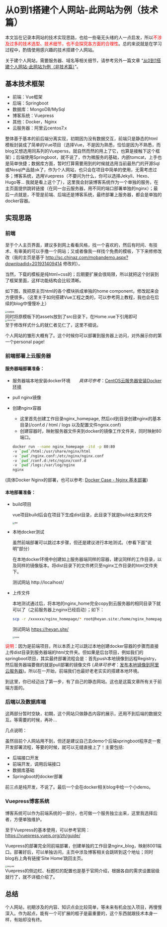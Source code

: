 # 从0到1搭建个人网站-此网站为例（技术篇）

本文旨在记录本网站的技术实现思路，也给一些毫无头绪的人一点启发，所以<font color=red>不涉及过多的技术选型、技术细节，也不会探究各方面的合理性</font>。总的来说就是在学习过程中，酌情使用感兴趣的技术搭建个人网站。

关于建个人网站，需要服务器、域名等相关细节，请参考另外一篇文章 “[从0到1搭建个人网站-此网站为例（非技术篇）](https://heyan.site:8001/start/BuildThisSiteNonTech.html)”。



## **基本技术框架**

- 前端：Vue框架
- 后端：Springboot
- 数据库：MongoDB/MySql
- 博客系统：Vuepress
- 其他：Docker，Nginx
- 云服务器：阿里云centos7.x

整体基于基本的前后端分离实现，初期因为没有数据交互，前端只是静态的html模板封装成了简单的Vue项目（选择Vue，不是因为熟悉，恰恰是因为不熟悉，而blog又想选用同系列的Vueperss，就自然而然的用上了它，也算是接触下这个框架）；后端使用Springboot，就不说了，作为微服务的基础，内嵌tomcat，上手也是简单快捷；数据库方面，暂时打算需要用到的时候就选用当前最热门的开源Sql或Nosql产品就ok了，作为个人网站，也只会在项目中简单的使用，无需考虑过多；博客系统，选用Vuepress（不要问为什么，你可以选择Jekyll、Hexo、Hugo等... 我就是看上这个了），这里我会封装博客系统作为一个单独的服务，在主页面提供跳转链接（在同一台云服务器，用不同的端口部署单独的nginx）；最后一点就是，不管是前端、后端还是博客系统，最终部署上服务器，都会是单独的docker容器。



## **实现思路**

### 前端

至于个人主页界面，建议多到网上看看风格，找一个喜欢的，然后有时间、有技术、有审美的可以手撸一个网站；又或者像我一样找个免费的模板，下下来修修改改（我的主页是基于 http://sc.chinaz.com/mobandemo.aspx?downloadid=201931409414 修改的）。

当然，下载的模板是纯html+css的；后期要扩展会很局限，所以就把这个封装到了框架里面，这样功能结构会比较清晰。

如下图，我把原主页html的各个模块拆成单独的home component，修改起来会方便很多。（这里关于如何搭建Vue工程之类的，可以参考网上教程，我也会在后续的blog中慢慢补上）

<div style="display:flex;"><img src="./images/1-1.jpg" alt="目录结构" style="zoom:40%;display:block;" align="left"/></div>
同时将原模板下的assets放到了src目录下，在Home.vue下引用即可

<div style="display:flex;"><img src="./images/1-2.jpg" alt="Home.vue" style="zoom:40%;display:block;" align="left"/></div>
至于修改样式什么的就仁者见仁了，这里不细说。

个人网站的雏形大概有了。这个时候你可以部署到服务器上访问，对外展示你的第一个personal page!



### **前端部署上云服务器**

#### 服务器端部署准备：

- 服务器端本地安装docker环境 &nbsp;&nbsp;&nbsp;&nbsp;&nbsp; *具体可参考*：[CentOS云服务器安装Docker环境](https://heyan.site:8001/start/CentosDockerInstall.html)

- pull nginx镜像

- 创建nginx容器 

  - 这里首先创建工作目录nginx_homepage, 然后cd到目录创建nginx的基本目录(/conf.d / html / logs 以及配置文件ngnix.conf)
  - 创建容器时，映射服务器文件夹到docker的镜像工作文件夹，同时映射80端口。

  ```sh
  docker run --name nginx_homepage -itd -p 80:80     
  -v `pwd`/html:/usr/share/nginx/html     
  -v `pwd`/nginx.conf:/etc/nginx/nginx.conf     
  -v `pwd`/conf.d:/etc/nginx/conf.d     
  -v `pwd`/logs:/var/log/nginx     
  nginx
  ```

(具体Docker Nginx的部署，也可以参考: [Docker Case - Nginx 基本部署](https://heyan.site:8001/DevOps/Docker/DockerCase_Nginx.html))



#### **本地部署准备：**

- build项目

  vue项目build后会在项目下生成dist目录，此目录下就是build出来的文件

  <div style="display:flex;"><img src="./images/1-3.jpg" alt="dist" style="zoom:40%;display:block;" align="left"/></div>

- 本地docker测试

  虽然前端部署可以跳过本步骤，但还是建议进行本地测试。（参看下面"说明"部分）

  在本地docker环境中创建如上服务器端同样的容器，建议同样的工作目录，以及同样的镜像版本。将dist目录下的文件拷贝至nginx工作目录的html文件夹下。

  测试网站	http://localhost/

- 上传文件

  本地测试通过后，将本地的nginx_home完全copy到云服务器的相同目录下就可以了（之前服务器上nginx已经启动）；如下：

  ```sh
  scp -r /xxxxxx/nginx_homepage/* root@heyan.site:/home/nginx_homepage
  ```

  测试网站	https://heyan.site/

  <div style="display:flex;"><img src="./images/1-4.jpg" alt="home" style="zoom:40%;display:block;" align="left"/></div>



<font color="red">说明</font>：因为是前端项目，所以本质上可以跳过本地创建docker容器的步骤而直接上传dist目录到服务器端的html文件夹。但如果是后台项目，例如我们的springboot项目，其实最终部署流程会是：首先push本地镜像到远程Registry，然后服务器端要做的就是pull部署的镜像文件 (*具体可参考*：[发布本地镜像到阿里云服务器](https://heyan.site:8001/start/PushLocalImageToAliyun.html))。所以在一开始，前端我们也最好老老实实的搭建本地环境。



到这里，你已经迈出了第一步，有了自己的静态网站。这也是这篇文章所有关于前端方面的。



### 后端以及数据库端

这两部分暂时空缺，初期，这个网站只做静态内容的展示，还用不到后端的数据交互。等需要的时候，再补...

几点说明：

虽然目前个人网站用不到，但还是建议自己去demo个后端springboot程序走一套开发部署流程，等要的时候，就可以无缝直接上了！主要包括:

- 后端接口开发
- 前端开发，调用后端接口
- 数据库基础
- Springboot的docker部署

前三点是纯开发，不说了。最后一个会在docker相关blog中给一个小demo。



### **Vuepress博客系统**

博客系统可以作为前端系统的一部分，也可做一个服务独立出来，这里我选择后者，方便单独维护。

至于Vuepress的基本使用，可以参考官网：https://vuepress.vuejs.org/zh/guide/

Vuepress的部署完全同前端部署，创建单独的工作目录nginx_blog，映射8001端口。部署好后，可以单独访问，主页中涉及博客相关会跳转到这个地址；同时blog右上角有链接‘Site Home’跳回主页。

<div style="display:flex;"><img src="./images/1-5.jpg" alt="blog site" style="zoom:40%;display:block;" align="left"/></div>
Vuepress的侧边栏、标题栏的配置也是基于官网介绍，根据各自的需求设置层级就行了，就不详细介绍了。



## **总结**

个人网站，初期涉及的内容、知识点会比较简单，等未来有机会加入项目，再慢慢深入。作为起点，能有一个可扩展的框子是最重要的，这个东西就跟技术本身一样，有始却没有终。




